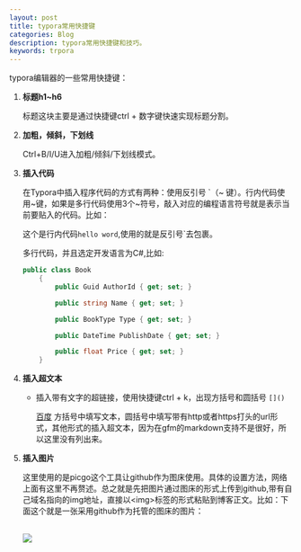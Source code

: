 ```yaml
---
layout: post
title: typora常用快捷键
categories: Blog
description: typora常用快捷键和技巧。
keywords: trpora
---
```


typora编辑器的一些常用快捷键：

1. **标题h1~h6**

   标题这块主要是通过快捷键ctrl + 数字键快速实现标题分割。

2. **加粗，倾斜，下划线**

   Ctrl+B/I/U进入加粗/倾斜/下划线模式。

3. **插入代码**

   在Typora中插入程序代码的方式有两种：使用反引号 `（~ 键）。行内代码使用~键，如果是多行代码使用3个~符号，敲入对应的编程语言符号就是表示当前要贴入的代码。比如：

   这个是行内代码`hello word`,使用的就是反引号`去包裹。

   多行代码，并且选定开发语言为C#,比如:

   ```c#
   public class Book 
       {
           public Guid AuthorId { get; set; }
   
           public string Name { get; set; }
   
           public BookType Type { get; set; }
   
           public DateTime PublishDate { get; set; }
   
           public float Price { get; set; }
       }
   ```

   

4. **插入超文本**

   - 插入带有文字的超链接，使用快捷键ctrl + k，出现方括号和圆括号 `[]()`

       [百度](https://www.baidu.com) 方括号中填写文本，圆括号中填写带有http或者https打头的url形式，其他形式的插入超文本，因为在gfm的markdown支持不是很好，所以这里没有列出来。

5. **插入图片**

   这里使用的是picgo这个工具让github作为图床使用。具体的设置方法，网络上面有这里不再赘述。总之就是先把图片通过图床的形式上传到github,带有自己域名指向的img地址，直接以\<img>标签的形式粘贴到博客正文。比如：下面这个就是一张采用github作为托管的图床的图片：
   
   <br/>
   
   <img src="https://cs-cn.top//images/posts/windows10_manager_demo.png"/>
   
   
   
   
   
   

